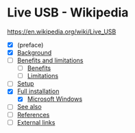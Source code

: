 # Live USB - Wikipedia

<https://en.wikipedia.org/wiki/Live_USB>

- [x] (preface)
- [x] [Background](https://en.wikipedia.org/wiki/Live_USB#Background)
- [ ] [Benefits and limitations](https://en.wikipedia.org/wiki/Live_USB#Benefits_and_limitations)
    - [ ] [Benefits](https://en.wikipedia.org/wiki/Live_USB#Benefits)
    - [ ] [Limitations](https://en.wikipedia.org/wiki/Live_USB#Limitations)
- [ ] [Setup](https://en.wikipedia.org/wiki/Live_USB#Setup)
- [x] [Full installation](https://en.wikipedia.org/wiki/Live_USB#Full_installation)
    - [x] [Microsoft Windows](https://en.wikipedia.org/wiki/Live_USB#Microsoft_Windows)
- [ ] [See also](https://en.wikipedia.org/wiki/Live_USB#See_also)
- [ ] [References](https://en.wikipedia.org/wiki/Live_USB#References)
- [ ] [External links](https://en.wikipedia.org/wiki/Live_USB#External_links)